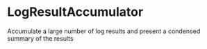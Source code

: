 # LogResultAccumulator
Accumulate a large number of log results and present a condensed summary of the results
